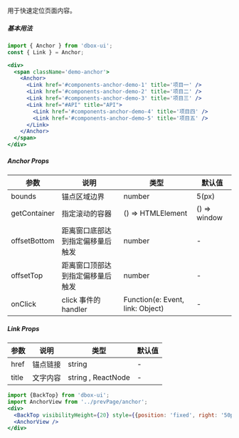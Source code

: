 
用于快速定位页面内容。

##### **基本用法**

```jsx
import { Anchor } from 'dbox-ui';
const { Link } = Anchor;

<div>
  <span className='demo-anchor'>
    <Anchor>
      <Link href='#components-anchor-demo-1' title='项目一' />
      <Link href='#components-anchor-demo-2' title='项目二' />
      <Link href='#components-anchor-demo-3' title='项目三' />
      <Link href="#API" title="API">
        <Link href='#components-anchor-demo-4' title='项目四' />
        <Link href='#components-anchor-demo-5' title='项目五' />
      </Link>
    </Anchor>
  </span>
</div>
```

##### **Anchor Props**

| 参数 | 说明 | 类型 | 默认值 |
| --- | --- | --- | --- |
| bounds | 锚点区域边界 | number | 5(px) |
| getContainer | 指定滚动的容器 | () => HTMLElement | () => window |
| offsetBottom | 距离窗口底部达到指定偏移量后触发 | number | - |
| offsetTop | 距离窗口顶部达到指定偏移量后触发 | number | - |
| onClick | click 事件的 handler | Function(e: Event, link: Object) | - |

##### **Link Props**

| 参数 | 说明 | 类型 | 默认值 |
| --- | --- | --- | --- |
| href | 锚点链接 | string | - |
| title | 文字内容 | string , ReactNode | - |

```jsx noeditor
import {BackTop} from 'dbox-ui';
import AnchorView from '../prevPage/anchor';
<div>
  <BackTop visibilityHeight={20} style={{position: 'fixed', right: '50px'}}/>
  <AnchorView />
</div>
```

